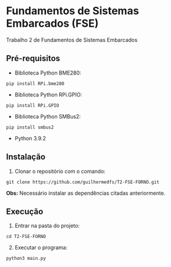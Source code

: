# Fundamentos de Sistemas Embarcados (FSE)
Trabalho 2 de Fundamentos de Sistemas Embarcados
## Pré-requisitos
- Biblioteca Python BME280: 
```
pip install RPi.bme280
```
- Biblioteca Python RPi.GPIO: 
```
pip install RPi.GPIO
```
- Biblioteca Python SMBus2: 
```
pip install smbus2
```
- Python 3.9.2

## Instalação
1. Clonar o repositório com o comando: 
```
git clone https://github.com/guilhermedfs/T2-FSE-FORNO.git
```

**Obs:** Necessário instalar as dependências citadas anteriormente.

## Execução

1. Entrar na pasta do projeto: 
```
cd T2-FSE-FORNO
```
2. Executar o programa:
```
python3 main.py
```

